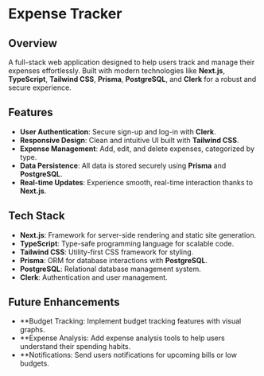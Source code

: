 # Expense Tracker

## Overview
A full-stack web application designed to help users track and manage their expenses effortlessly. Built with modern technologies like **Next.js**, **TypeScript**, **Tailwind CSS**, **Prisma**, **PostgreSQL**, and **Clerk** for a robust and secure experience.

## Features
- **User Authentication**: Secure sign-up and log-in with **Clerk**.
- **Responsive Design**: Clean and intuitive UI built with **Tailwind CSS**.
- **Expense Management**: Add, edit, and delete expenses, categorized by type.
- **Data Persistence**: All data is stored securely using **Prisma** and **PostgreSQL**.
- **Real-time Updates**: Experience smooth, real-time interaction thanks to **Next.js**.

## Tech Stack
- **Next.js**: Framework for server-side rendering and static site generation.
- **TypeScript**: Type-safe programming language for scalable code.
- **Tailwind CSS**: Utility-first CSS framework for styling.
- **Prisma**: ORM for database interactions with **PostgreSQL**.
- **PostgreSQL**: Relational database management system.
- **Clerk**: Authentication and user management.

## Future Enhancements
- **Budget Tracking: Implement budget tracking features with visual graphs.
- **Expense Analysis: Add expense analysis tools to help users understand their spending habits.
- **Notifications: Send users notifications for upcoming bills or low budgets.
